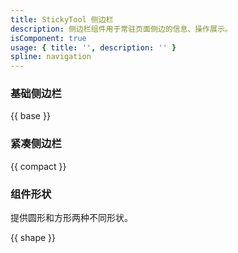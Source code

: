 ```yaml
---
title: StickyTool 侧边栏
description: 侧边栏组件用于常驻页面侧边的信息、操作展示。
isComponent: true
usage: { title: '', description: '' }
spline: navigation
---
```


### 基础侧边栏

{{ base }}

### 紧凑侧边栏

{{ compact }}

### 组件形状
提供圆形和方形两种不同形状。

{{ shape }}
